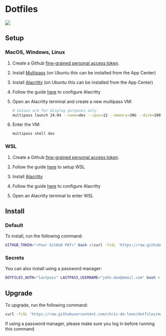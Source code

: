 # Dotfiles

<div>
  <a href="https://github.com/chris-de-leon/dotfiles/actions">
  <img src="https://github.com/chris-de-leon/dotfiles/actions/workflows/release.yaml/badge.svg"/>
 </a>
</div>

## Setup

### MacOS, Windows, Linux

1. Create a Github [fine-grained personal access token](https://docs.github.com/en/authentication/keeping-your-account-and-data-secure/managing-your-personal-access-tokens#creating-a-fine-grained-personal-access-token).

1. Install [Multipass](https://canonical.com/multipass/install) (on Ubuntu this can be installed from the App Center)

1. Install [Alacritty](https://github.com/alacritty/alacritty/releases) (on Ubuntu this can be installed from the App Center)

1. Follow the guide [here](./workspace/docs/alacritty.md) to configure Alacritty

1. Open an Alacritty terminal and create a new multipass VM:

   ```sh
   # Values are for display purposes only
   multipass launch 24.04 --name=dev --cpus=12 --memory=30G --disk=100G
   ```

1. Enter the VM:

   ```sh
   multipass shell dev
   ```

### WSL

1. Create a Github [fine-grained personal access token](https://docs.github.com/en/authentication/keeping-your-account-and-data-secure/managing-your-personal-access-tokens#creating-a-fine-grained-personal-access-token).

1. Follow the guide [here](./workspace/docs/wsl.md) to setup WSL

1. Install [Alacritty](https://github.com/alacritty/alacritty/releases)

1. Follow the guide [here](./workspace/docs/alacritty.md) to configure Alacritty

1. Open an Alacritty terminal to enter WSL

## Install

### Default

To install, run the following command:

```sh
GITHUB_TOKEN="<Your GitHub PAT>" bash <(curl -fsSL 'https://raw.githubusercontent.com/chris-de-leon/dotfiles/master/workspace/scripts/install.sh')
```

### Secrets

You can also install using a password manager:

```sh
DOTFILES_AUTH="lastpass" LASTPASS_USERNAME="john.doe@email.com" bash <(curl -fsSL 'https://raw.githubusercontent.com/chris-de-leon/dotfiles/master/workspace/scripts/install.sh')
```

## Upgrade

To upgrade, run the following command:

```sh
curl -fsSL 'https://raw.githubusercontent.com/chris-de-leon/dotfiles/master/workspace/scripts/upgrade.sh' | bash
```

If using a password manager, please make sure you log in before running this command.
